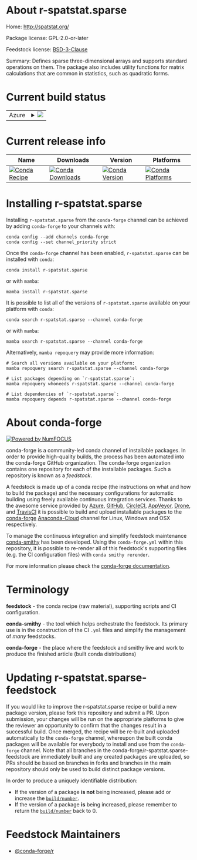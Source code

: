About r-spatstat.sparse
=======================

Home: http://spatstat.org/

Package license: GPL-2.0-or-later

Feedstock license: [BSD-3-Clause](https://github.com/conda-forge/r-spatstat.sparse-feedstock/blob/main/LICENSE.txt)

Summary: Defines sparse three-dimensional arrays and supports standard operations on them. The package also includes utility functions for matrix calculations that are common in statistics, such as quadratic forms.

Current build status
====================


<table>
    
  <tr>
    <td>Azure</td>
    <td>
      <details>
        <summary>
          <a href="https://dev.azure.com/conda-forge/feedstock-builds/_build/latest?definitionId=11761&branchName=main">
            <img src="https://dev.azure.com/conda-forge/feedstock-builds/_apis/build/status/r-spatstat.sparse-feedstock?branchName=main">
          </a>
        </summary>
        <table>
          <thead><tr><th>Variant</th><th>Status</th></tr></thead>
          <tbody><tr>
              <td>linux_64_r_base4.0</td>
              <td>
                <a href="https://dev.azure.com/conda-forge/feedstock-builds/_build/latest?definitionId=11761&branchName=main">
                  <img src="https://dev.azure.com/conda-forge/feedstock-builds/_apis/build/status/r-spatstat.sparse-feedstock?branchName=main&jobName=linux&configuration=linux_64_r_base4.0" alt="variant">
                </a>
              </td>
            </tr><tr>
              <td>linux_64_r_base4.1</td>
              <td>
                <a href="https://dev.azure.com/conda-forge/feedstock-builds/_build/latest?definitionId=11761&branchName=main">
                  <img src="https://dev.azure.com/conda-forge/feedstock-builds/_apis/build/status/r-spatstat.sparse-feedstock?branchName=main&jobName=linux&configuration=linux_64_r_base4.1" alt="variant">
                </a>
              </td>
            </tr><tr>
              <td>osx_64_r_base4.0</td>
              <td>
                <a href="https://dev.azure.com/conda-forge/feedstock-builds/_build/latest?definitionId=11761&branchName=main">
                  <img src="https://dev.azure.com/conda-forge/feedstock-builds/_apis/build/status/r-spatstat.sparse-feedstock?branchName=main&jobName=osx&configuration=osx_64_r_base4.0" alt="variant">
                </a>
              </td>
            </tr><tr>
              <td>osx_64_r_base4.1</td>
              <td>
                <a href="https://dev.azure.com/conda-forge/feedstock-builds/_build/latest?definitionId=11761&branchName=main">
                  <img src="https://dev.azure.com/conda-forge/feedstock-builds/_apis/build/status/r-spatstat.sparse-feedstock?branchName=main&jobName=osx&configuration=osx_64_r_base4.1" alt="variant">
                </a>
              </td>
            </tr><tr>
              <td>win_64_r_base4.0</td>
              <td>
                <a href="https://dev.azure.com/conda-forge/feedstock-builds/_build/latest?definitionId=11761&branchName=main">
                  <img src="https://dev.azure.com/conda-forge/feedstock-builds/_apis/build/status/r-spatstat.sparse-feedstock?branchName=main&jobName=win&configuration=win_64_r_base4.0" alt="variant">
                </a>
              </td>
            </tr><tr>
              <td>win_64_r_base4.1</td>
              <td>
                <a href="https://dev.azure.com/conda-forge/feedstock-builds/_build/latest?definitionId=11761&branchName=main">
                  <img src="https://dev.azure.com/conda-forge/feedstock-builds/_apis/build/status/r-spatstat.sparse-feedstock?branchName=main&jobName=win&configuration=win_64_r_base4.1" alt="variant">
                </a>
              </td>
            </tr>
          </tbody>
        </table>
      </details>
    </td>
  </tr>
</table>

Current release info
====================

| Name | Downloads | Version | Platforms |
| --- | --- | --- | --- |
| [![Conda Recipe](https://img.shields.io/badge/recipe-r--spatstat.sparse-green.svg)](https://anaconda.org/conda-forge/r-spatstat.sparse) | [![Conda Downloads](https://img.shields.io/conda/dn/conda-forge/r-spatstat.sparse.svg)](https://anaconda.org/conda-forge/r-spatstat.sparse) | [![Conda Version](https://img.shields.io/conda/vn/conda-forge/r-spatstat.sparse.svg)](https://anaconda.org/conda-forge/r-spatstat.sparse) | [![Conda Platforms](https://img.shields.io/conda/pn/conda-forge/r-spatstat.sparse.svg)](https://anaconda.org/conda-forge/r-spatstat.sparse) |

Installing r-spatstat.sparse
============================

Installing `r-spatstat.sparse` from the `conda-forge` channel can be achieved by adding `conda-forge` to your channels with:

```
conda config --add channels conda-forge
conda config --set channel_priority strict
```

Once the `conda-forge` channel has been enabled, `r-spatstat.sparse` can be installed with `conda`:

```
conda install r-spatstat.sparse
```

or with `mamba`:

```
mamba install r-spatstat.sparse
```

It is possible to list all of the versions of `r-spatstat.sparse` available on your platform with `conda`:

```
conda search r-spatstat.sparse --channel conda-forge
```

or with `mamba`:

```
mamba search r-spatstat.sparse --channel conda-forge
```

Alternatively, `mamba repoquery` may provide more information:

```
# Search all versions available on your platform:
mamba repoquery search r-spatstat.sparse --channel conda-forge

# List packages depending on `r-spatstat.sparse`:
mamba repoquery whoneeds r-spatstat.sparse --channel conda-forge

# List dependencies of `r-spatstat.sparse`:
mamba repoquery depends r-spatstat.sparse --channel conda-forge
```


About conda-forge
=================

[![Powered by
NumFOCUS](https://img.shields.io/badge/powered%20by-NumFOCUS-orange.svg?style=flat&colorA=E1523D&colorB=007D8A)](https://numfocus.org)

conda-forge is a community-led conda channel of installable packages.
In order to provide high-quality builds, the process has been automated into the
conda-forge GitHub organization. The conda-forge organization contains one repository
for each of the installable packages. Such a repository is known as a *feedstock*.

A feedstock is made up of a conda recipe (the instructions on what and how to build
the package) and the necessary configurations for automatic building using freely
available continuous integration services. Thanks to the awesome service provided by
[Azure](https://azure.microsoft.com/en-us/services/devops/), [GitHub](https://github.com/),
[CircleCI](https://circleci.com/), [AppVeyor](https://www.appveyor.com/),
[Drone](https://cloud.drone.io/welcome), and [TravisCI](https://travis-ci.com/)
it is possible to build and upload installable packages to the
[conda-forge](https://anaconda.org/conda-forge) [Anaconda-Cloud](https://anaconda.org/)
channel for Linux, Windows and OSX respectively.

To manage the continuous integration and simplify feedstock maintenance
[conda-smithy](https://github.com/conda-forge/conda-smithy) has been developed.
Using the ``conda-forge.yml`` within this repository, it is possible to re-render all of
this feedstock's supporting files (e.g. the CI configuration files) with ``conda smithy rerender``.

For more information please check the [conda-forge documentation](https://conda-forge.org/docs/).

Terminology
===========

**feedstock** - the conda recipe (raw material), supporting scripts and CI configuration.

**conda-smithy** - the tool which helps orchestrate the feedstock.
                   Its primary use is in the construction of the CI ``.yml`` files
                   and simplify the management of *many* feedstocks.

**conda-forge** - the place where the feedstock and smithy live and work to
                  produce the finished article (built conda distributions)


Updating r-spatstat.sparse-feedstock
====================================

If you would like to improve the r-spatstat.sparse recipe or build a new
package version, please fork this repository and submit a PR. Upon submission,
your changes will be run on the appropriate platforms to give the reviewer an
opportunity to confirm that the changes result in a successful build. Once
merged, the recipe will be re-built and uploaded automatically to the
`conda-forge` channel, whereupon the built conda packages will be available for
everybody to install and use from the `conda-forge` channel.
Note that all branches in the conda-forge/r-spatstat.sparse-feedstock are
immediately built and any created packages are uploaded, so PRs should be based
on branches in forks and branches in the main repository should only be used to
build distinct package versions.

In order to produce a uniquely identifiable distribution:
 * If the version of a package **is not** being increased, please add or increase
   the [``build/number``](https://docs.conda.io/projects/conda-build/en/latest/resources/define-metadata.html#build-number-and-string).
 * If the version of a package **is** being increased, please remember to return
   the [``build/number``](https://docs.conda.io/projects/conda-build/en/latest/resources/define-metadata.html#build-number-and-string)
   back to 0.

Feedstock Maintainers
=====================

* [@conda-forge/r](https://github.com/conda-forge/r/)


